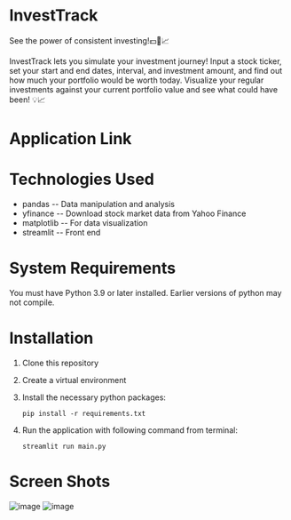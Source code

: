 # InvestTrack
See the power of consistent investing!💵🔄📈

InvestTrack lets you simulate your investment journey! Input a stock ticker, set your start and end dates, interval, and investment amount, and find out how much your portfolio would be worth today. 
Visualize your regular investments against your current portfolio value and see what could have been! 💡📈

# Application Link

# Technologies Used
* pandas -- Data manipulation and analysis
* yfinance -- Download stock market data from Yahoo Finance
* matplotlib -- For data visualization
* streamlit -- Front end
   
# System Requirements
You must have Python 3.9 or later installed. Earlier versions of python may not compile.

# Installation
1.  Clone this repository
2. Create a virtual environment
3. Install the necessary python packages:

   `pip install -r requirements.txt`
5. Run the application with following command from terminal:

   `streamlit run main.py`

# Screen Shots
![image](https://github.com/user-attachments/assets/6f9ec719-c5c4-4c5c-8dc1-6a26304ddab8)
![image](https://github.com/user-attachments/assets/aad5fa01-3e39-4153-ae55-17e225ff6ee8)


